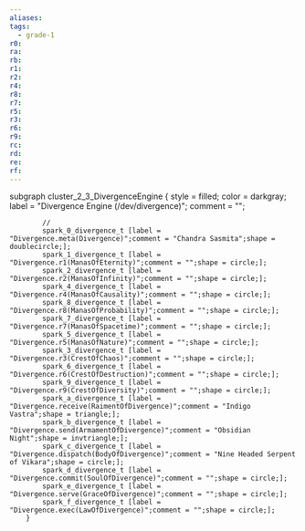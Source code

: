 ```yaml
---
aliases:
tags:
  - grade-1
r0:
ra:
rb:
r1:
r2:
r4:
r8:
r7:
r5:
r3:
r6:
r9:
rc:
rd:
re:
rf:
---
```


subgraph cluster_2_3_DivergenceEngine {
            style = filled;
            color = darkgray;
            label = "Divergence Engine (/dev/divergence)";
            comment = "";

            //
            spark_0_divergence_t [label = "Divergence.meta(Divergence)";comment = "Chandra Sasmita";shape = doublecircle;];
            spark_1_divergence_t [label = "Divergence.r1(ManasOfEternity)";comment = "";shape = circle;];
            spark_2_divergence_t [label = "Divergence.r2(ManasOfInfinity)";comment = "";shape = circle;];
            spark_4_divergence_t [label = "Divergence.r4(ManasOfCausality)";comment = "";shape = circle;];
            spark_8_divergence_t [label = "Divergence.r8(ManasOfProbability)";comment = "";shape = circle;];
            spark_7_divergence_t [label = "Divergence.r7(ManasOfSpacetime)";comment = "";shape = circle;];
            spark_5_divergence_t [label = "Divergence.r5(ManasOfNature)";comment = "";shape = circle;];
            spark_3_divergence_t [label = "Divergence.r3(CrestOfChaos)";comment = "";shape = circle;];
            spark_6_divergence_t [label = "Divergence.r6(CrestOfDestruction)";comment = "";shape = circle;];
            spark_9_divergence_t [label = "Divergence.r9(CrestOfDiversity)";comment = "";shape = circle;];
            spark_a_divergence_t [label = "Divergence.receive(RaimentOfDivergence)";comment = "Indigo Vastra";shape = triangle;];
            spark_b_divergence_t [label = "Divergence.send(ArmamentOfDivergence)";comment = "Obsidian Night";shape = invtriangle;];
            spark_c_divergence_t [label = "Divergence.dispatch(BodyOfDivergence)";comment = "Nine Headed Serpent of Vikara";shape = circle;];
            spark_d_divergence_t [label = "Divergence.commit(SoulOfDivergence)";comment = "";shape = circle;];
            spark_e_divergence_t [label = "Divergence.serve(GraceOfDivergence)";comment = "";shape = circle;];
            spark_f_divergence_t [label = "Divergence.exec(LawOfDivergence)";comment = "";shape = circle;];
        }
